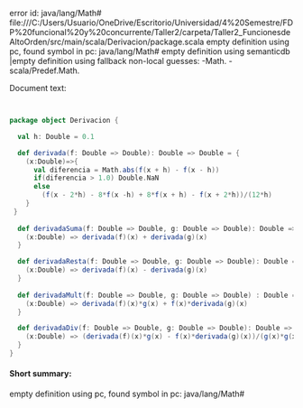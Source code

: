error id: java/lang/Math#
file:///C:/Users/Usuario/OneDrive/Escritorio/Universidad/4%20Semestre/FDP%20funcional%20y%20concurrente/Taller2/carpeta/Taller2_FuncionesdeAltoOrden/src/main/scala/Derivacion/package.scala
empty definition using pc, found symbol in pc: java/lang/Math#
empty definition using semanticdb
|empty definition using fallback
non-local guesses:
	 -Math.
	 -scala/Predef.Math.

Document text:

```scala


package object Derivacion {

  val h: Double = 0.1

  def derivada(f: Double => Double): Double => Double = { 
    (x:Double)=>{
      val diferencia = Math.abs(f(x + h) - f(x - h))
      if(diferencia > 1.0) Double.NaN
      else
        (f(x - 2*h) - 8*f(x -h) + 8*f(x + h) - f(x + 2*h))/(12*h)
    }  
 }
  
  def derivadaSuma(f: Double => Double, g: Double => Double): Double => Double ={ 
    (x:Double) => derivada(f)(x) + derivada(g)(x)
  }

  def derivadaResta(f: Double => Double, g: Double => Double): Double => Double ={
    (x:Double) => derivada(f)(x) - derivada(g)(x)
  }
  
  def derivadaMult(f: Double => Double, g: Double => Double) : Double => Double ={
    (x:Double) => derivada(f)(x)*g(x) + f(x)*derivada(g)(x)
  }

  def derivadaDiv(f: Double => Double, g: Double => Double): Double => Double={
    (x:Double) => (derivada(f)(x)*g(x) - f(x)*derivada(g)(x))/(g(x)*g(x))
  }
}
```

#### Short summary: 

empty definition using pc, found symbol in pc: java/lang/Math#